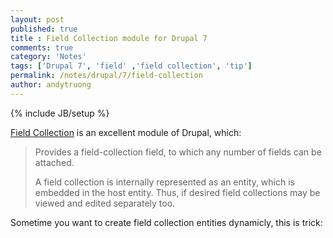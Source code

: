 ```yaml
---
layout: post
published: true
title : Field Collection module for Drupal 7
comments: true
category: 'Notes'
tags: ['Drupal 7', 'field' ,'field collection', 'tip']
permalink: /notes/drupal/7/field-collection
author: andytruong
---
```


{% include JB/setup %}

[Field Collection](http://drupal.org/project/field_collection "") is an excellent module of Drupal, which:

> Provides a field-collection field, to which any number of fields can be attached.
> 
> A field collection is internally represented as an entity, which is embedded in 
> the host entity. Thus, if desired field collections may be viewed and edited 
> separately too.

Sometime you want to create field collection entities dynamicly, this is trick:

  <script src="https://gist.github.com/3792605.js?file=gistfile1.php">
  </script>
